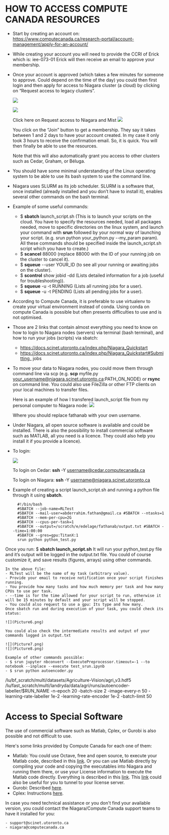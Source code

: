 # HOW TO ACCESS COMPUTE CANADA RESOURCES

- Start by creating an account on:
https://www.computecanada.ca/research-portal/account-management/apply-for-an-account/
- While creating your account you will need to provide the CCRI of Erick which is:
iee-073-01
Erick will then receive an email to approve your membership.
- Once your account is approved (which takes a few minutes for someone to approve.
Could depend on the time of the day) you could then first login and then apply for access to Niagara cluster (a cloud) by clicking on “Request access to legacy clusters”.

    ![](Picture1.png)

    ![](Picture2.png)

    Click here on Request access to Niagara and Mist
      ![](Picture3.png)

    You click on the “Join” button to get a membership.
    They say it takes between 1 and 2 days to have your account created. In my case it only took 3 hours to receive the confirmation email. So, it is quick.
    You will then finally be able to use the resources.
    
    Note that this will also automatically grant you access to other clusters such as Cedar, Graham, or Béluga.

- You should have some minimal understanding of the Linux operating system to be able to use its bash system to use the command line.

- Niagara uses SLURM as its job scheduler. SLURM is a software that, once installed (already installed and you don’t have to install it), enables several other commands on the bash terminal. 

- Example of some useful commands:
    - $ **sbatch** launch_script.sh (This is to launch your scripts on the cloud. You have to specify the resources needed, load all packages needed, move to specific directories on the linux system, and launch your command with **srun** followed by your normal way of launching your script. (e.g. srun python your_python.py --my_param param). All these commands should be specified inside the launch_script.sh script which you have to create.)
    - $ **scancel** 88000 (replace 88000 with the ID of your running job on the cluster to cancel it).
    - $ **squeue** --user YOUR_ID (to see all your running or awaiting jobs on the cluster).
    - $ **scontrol** show jobid -dd <jobid> (Lists detailed information for a job (useful for troubleshooting)).
    - $ **squeue** -u <username> -t RUNNING (Lists all running jobs for a user).
    - $ **squeue** -u <username> -t PENDING (Lists all pending jobs for a user).
    
- According to Compute Canada, it is preferable to use virtualenv to create your virtual environment instead of conda. Using conda on compute Canada is possible but often presents difficulties to use and is not optimised.
- Those are 2 links that contain almost everything you need to know on how to login to Niagara nodes (servers) via terminal (bash terminal), and how to run your jobs (scripts) via sbatch:
    - https://docs.scinet.utoronto.ca/index.php/Niagara_Quickstart
    - https://docs.scinet.utoronto.ca/index.php/Niagara_Quickstart#Submitting_
jobs
- To move your data to Niagara nodes, you could move them through command line via scp (e.g. **scp** myfile.py your_username@niagara.scinet.utoronto.ca:PATH_ON_NODE) or **rsync** on command line. You could also use FileZilla or other FTP clients on your local machines to transfer files.

    Here is an example of how I transfered launch_script file from my personal computer to Niagara node:
    ![](Picture4.png)
    
    Where you should replace fathanab with your own username.
- Under Niagara, all open source software is available and could be installed. There is
also the possibility to install commercial software such as MATLAB, all you need is a licence. They could also help you install it if you provide a licence).
- To login:

    ![](Picture5.png)
    
  To login on Cedar: **ssh** -Y username@cedar.computecanada.ca
  
  To login on Niagara: **ssh** -Y username@niagara.scinet.utoronto.ca
    
- Example of creating a script launch_script.sh and running a python file through it using **sbatch**.

        #!/bin/bash
        #SBATCH --job-name=RLTest
        #SBATCH --mail-user=abderrahim.fathan@gmail.ca #SBATCH --ntasks=1
        #SBATCH --mem-per-cpu=2G
        #SBATCH --cpus-per-task=1
        #SBATCH --output=/scratch/e/edelage/fathanab/output.txt #SBATCH --time=1:00:00
        #SBATCH --gres=gpu:TitanX:1
        srun python python_test.py

Once you run: $ **sbatch launch_script.sh**
It will run your python_test.py file and it’s output will be logged in the output.txt file. You could of course customize it, and save results (figures, arrays) using other commands.

    In the above file:
    - RLTest will be the name of my task (arbitrary value).
    - Provide your email to receive notification once your script finishes running.
    - You provide how many tasks and how much memory per task and how many CPUs to use per task.
    - --time is for the time allowed for your script to run, otherwise it will be 15 minutes by default and your script will be stopped.
    - You could also request to use a gpu: Its type and how many.
    Once sbatch run and during execution of your task, you could check its status:
    
    ![](Picture6.png)
    
    You could also check the intermediate results and output of your commands logged in output.txt
    
    ![](Picture7.png)
    ![](Picture8.png)
    
    Example of other commands possible:
    - $ srun jupyter nbconvert --ExecutePreprocessor.timeout=-1 --to notebook --inplace --execute test_srun.ipynb
    - $ srun python autoencoder.py
/lu/bf_scratch/multi/datasets/Agriculture-Vision/agri_v3.hdf5 /lu/fast_scratch/multi/landryda/data/agri/runs/autoencoder-labeller/$RUN_NAME -n-epoch 20 -batch-size 2 -image-every-n 50 -learning-rate-labeller 1e-2 -learning-rate-encoder 1e-2 -batch-limit 50


# Access to Special Software

The use of commercial software such as Matlab, Cplex, or Gurobi is also possible and not difficult to use.

Here's some links provided by Compute Canada for each one of them:
- Matlab: You could use Octave, free and open source, to execute your Matlab code, described in this [link](https://docs.scinet.utoronto.ca/index.php/Octave). Or you can use Matlab directly by compiling your code and copying the executables into Niagara and running them there, or use your License information to execute the Matlab code directly. Everything is described in this [link](https://docs.scinet.utoronto.ca/index.php/MATLAB). This [link](https://docs.scinet.utoronto.ca/index.php/SSH_Tunneling) could also be useful for you to tunnel to your license server.
- Gurobi: Described [here](https://docs.scinet.utoronto.ca/index.php/Gurobi).
- Cplex: Instructions [here](https://docs.computecanada.ca/wiki/CPLEX/en).

In case you need technical assistance or you don't find your available version, you could contact the Niagara/Compute Canada support teams to have it installed for you: 

    - support@scinet.utoronto.ca
    - niagara@computecanada.ca

